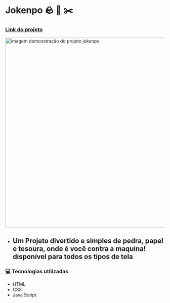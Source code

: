 # Jokenpo 🪨 📃 ✂️
### [Link do projeto](https://jokenko-go.netlify.app/)
<img src= "https://github.com/camylla14/jokenpow/assets/150981282/ad1eed25-a2bc-46ba-8d4c-c96e001680bd" alt="imagem demonstração do projeto jokenpo" width="600" > 


- ## Um Projeto divertido e simples de pedra, papel e tesoura, onde é você contra a maquina! disponível para todos os tipos de tela


### 💻 Tecnologias utilizadas 
- HTML
- CSS
- Java Script

